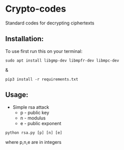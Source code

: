 # Crypto-codes


Standard codes for decrypting ciphertexts

## Installation:

To use first run this on your terminal:
```
sudo apt install libgmp-dev libmpfr-dev libmpc-dev
```
&
```
pip3 install -r requirements.txt
```
## Usage:

* Simple rsa attack
  * p - public key
  * n - modulus
  * e - public exponent
```
python rsa.py [p] [n] [e]
```
where p,n,e are in integers
